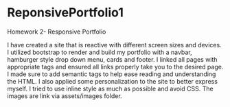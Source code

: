 # ReponsivePortfolio1
Homework 2- Responsive Portfolio 

I have created a site that is reactive with different screen sizes and devices. I utilized bootstrap to render and build my portfolio with a navbar, hamburger style drop down menu, cards and footer. I linked all pages with appropriate tags and ensured all links properly take you to the desired page. I made sure to add semantic tags to help ease reading and understanding the HTML. I also applied some personalization to the site to better express myself. I tried to use inline style as much as possible and avoid CSS. The images are link via assets/images folder.
